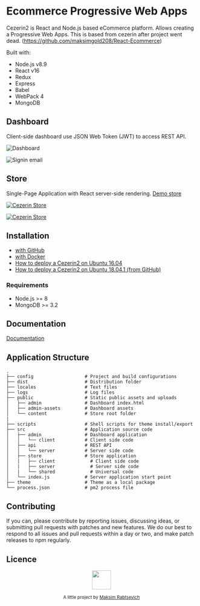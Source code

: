 # Ecommerce Progressive Web Apps

Cezerin2 is React and Node.js based eCommerce platform. Allows creating a Progressive Web Apps. This is based from cezerin after project went dead. (https://github.com/maksimgold208/React-Ecommerce)

Built with:
* Node.js v8.9
* React v16
* Redux
* Express
* Babel
* WebPack 4
* MongoDB

## Dashboard
Client-side dashboard use JSON Web Token (JWT) to access REST API.

![Dashboard](https://github.com/maksimgold208/React-Ecommerce/tree/master/docs/images/1.png?)

![Signin email](https://cezerin.com/assets/images/cezerin-signin-email.png)

## Store
Single-Page Application with React server-side rendering. [Demo store](https://store.cezerin.com)

[![Cezerin Store](https://cezerin.com/assets/images/cezerin-mobile-product.png)](https://store.cezerin.com)

[![Cezerin Store](https://cezerin.com/assets/images/cezerin-mobile-order-summary.png)](https://store.cezerin.com)

## Installation

- [with GitHub](https://github.com/maksimgold208/React-Ecommerce/blob/master/docs/getting-started.md)
- [with Docker](https://github.com/maksimgold208/React-Ecommerce/docs/getting-started-docker.md)
- [How to deploy a Cezerin2 on Ubuntu 16.04](https://github.com/maksimgold208/React-Ecommerce/blob/master/docs/how-to-deploy-a-cezerin2-on-ubuntu-16-04.md)
- [How to deploy a Cezerin2 on Ubuntu 18.04.1 (from GitHub)](https://github.com/maksimgold208/React-Ecommerce//blob/master/docs/how-to-deploy-a-cezerin2-on-ubuntu-18-04-1-github.md)

### Requirements
* Node.js >= 8
* MongoDB >= 3.2


## Documentation

[Documentation](https://github.com/maksimgold208/React-Ecommerce/tree/master/docs)


## Application Structure

```
.
├── config                   # Project and build configurations
├── dist                     # Distribution folder
├── locales                  # Text files
├── logs                     # Log files
├── public                   # Static public assets and uploads
│   ├── admin                # Dashboard index.html
│   ├── admin-assets         # Dashboard assets
│   └── content              # Store root folder
|
├── scripts                  # Shell scripts for theme install/export
├── src                      # Application source code
│   ├── admin                # Dashboard application
│   │   └── client           # Client side code
│   ├── api                  # REST API
│   │   └── server           # Server side code
│   ├── store                # Store application
│   |   ├── client             # Client side code
│   |   ├── server             # Server side code
│   |   └── shared             # Universal code
│   └── index.js             # Server application start point
├── theme                    # Theme as a local package
└── process.json             # pm2 process file
```


## Contributing

If you can, please contribute by reporting issues, discussing ideas, or submitting pull requests with patches and new features. We do our best to respond to all issues and pull requests within a day or two, and make patch releases to npm regularly.


## Licence

<p align="center"><img src="https://avatars0.githubusercontent.com/u/47046948?s=400&u=36182c0337c7199921a6d149eaf33bb77c12a1a9&v=4" width="50" height="50"/></p>
<p align="center">
<sub>A little project by <a href="http://www.jeffersonribeiro.com/">Maksim Rabtsevich</a></sub>
</p>
